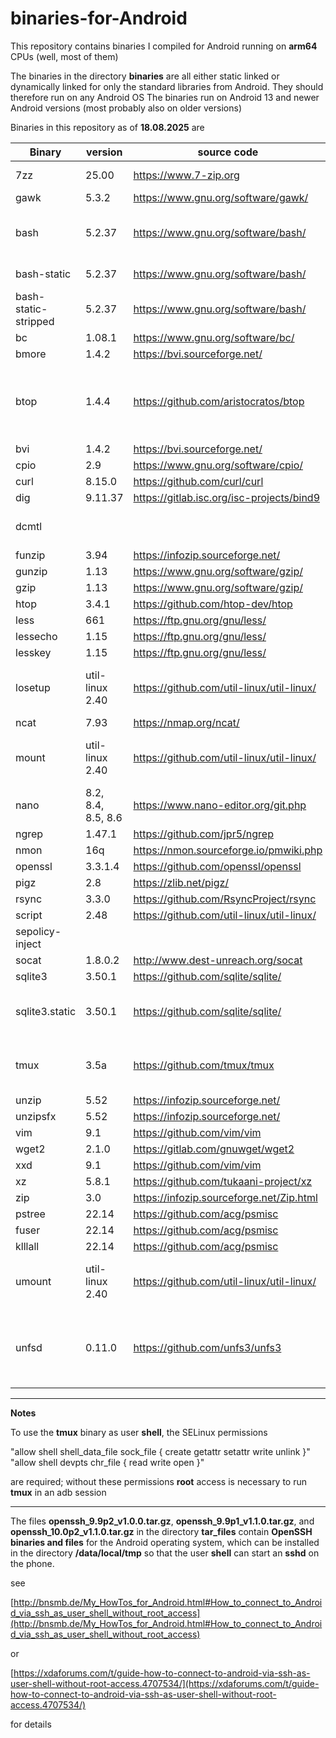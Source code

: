 # binaries-for-Android

This repository contains binaries I compiled for Android running on **arm64** CPUs (well, most of them)

The binaries in the directory **binaries** are all either static linked or dynamically linked for only the standard libraries from Android. They should therefore run on any Android OS
The binaries run on Android 13 and newer Android versions (most probably also on older versions)

Binaries in this repository as of **18.08.2025** are

| Binary | version | source code | comment |
| ---| ---| ---| ---|
| 7zz  | 25.00 | https://www.7-zip.org | statically linked | 
| gawk | 5.3.2 |  https://www.gnu.org/software/gawk/ | |
| bash | 5.2.37|  https://www.gnu.org/software/bash/ | dynamically linked for the Android OS libraries |
| bash-static | 5.2.37|  https://www.gnu.org/software/bash/ | statically linked |
| bash-static-stripped  | 5.2.37|  https://www.gnu.org/software/bash/ | statically linked and stripped |
| bc | 1.08.1 | https://www.gnu.org/software/bc/ | |
| bmore | 1.4.2 | https://bvi.sourceforge.net/ |  |
| btop | 1.4.4 | https://github.com/aristocratos/btop | btop needs root access or permissive selinux mode |
| bvi | 1.4.2 | https://bvi.sourceforge.net/ | |
| cpio | 2.9 | https://www.gnu.org/software/cpio/ |  |
| curl | 8.15.0 | https://github.com/curl/curl |  |
| dig | 9.11.37 | https://gitlab.isc.org/isc-projects/bind9 |  |
| dcmtl |  |  |  for API version 33, 34, and 35 |
| funzip | 3.94 | https://infozip.sourceforge.net/ | |
| gunzip | 1.13 | https://www.gnu.org/software/gzip/ |  |
| gzip | 1.13 | https://www.gnu.org/software/gzip/ |  |
| htop | 3.4.1 | https://github.com/htop-dev/htop | |
| less | 661 | https://ftp.gnu.org/gnu/less/ | |
| lessecho | 1.15 | https://ftp.gnu.org/gnu/less/ | |
| lesskey | 1.15 | https://ftp.gnu.org/gnu/less/ | |
| losetup | util-linux 2.40 | https://github.com/util-linux/util-linux/ | this is a statically linked binary |
| ncat  | 7.93 | https://nmap.org/ncat/ | | 
| mount | util-linux 2.40 | https://github.com/util-linux/util-linux/ | this is a statically linked binary |
| nano | 8.2, 8.4, 8.5, 8.6 | https://www.nano-editor.org/git.php | |
| ngrep | 1.47.1 | https://github.com/jpr5/ngrep| |
| nmon | 16q | https://nmon.sourceforge.io/pmwiki.php | |
| openssl | 3.3.1.4 |  https://github.com/openssl/openssl | |
| pigz | 2.8 | https://zlib.net/pigz/ | |
| rsync | 3.3.0 | https://github.com/RsyncProject/rsync | |
| script | 2.48 | https://github.com/util-linux/util-linux/ | |
| sepolicy-inject |  | |
| socat | 1.8.0.2 | http://www.dest-unreach.org/socat  | |
| sqlite3 | 3.50.1 | https://github.com/sqlite/sqlite/ | |
| sqlite3.static | 3.50.1 | https://github.com/sqlite/sqlite/ | this is a statically linked binary |
| tmux | 3.5a | https://github.com/tmux/tmux  | see below for additional infos | 
| unzip | 5.52 | https://infozip.sourceforge.net/ | |
| unzipsfx | 5.52 | https://infozip.sourceforge.net/ | |
| vim | 9.1 | https://github.com/vim/vim  | |
| wget2 | 2.1.0 | https://gitlab.com/gnuwget/wget2 | |
| xxd | 9.1 | https://github.com/vim/vim  | |
| xz | 5.8.1 | https://github.com/tukaani-project/xz | |
| zip | 3.0 | https://infozip.sourceforge.net/Zip.html | |
| pstree | 22.14 | https://github.com/acg/psmisc | | 
| fuser | 22.14 | https://github.com/acg/psmisc | | 
| klllall | 22.14 | https://github.com/acg/psmisc | | 
| umount | util-linux 2.40 | https://github.com/util-linux/util-linux/ | this is a statically linked binary |
| unfsd | 0.11.0 | https://github.com/unfs3/unfs3 | a userland NFS v3 daemon; see [here](http://bnsmb.de/Magisk_Modules.html#Documentation_for_the_Magisk_Module_with_unfsd3) or this [post](https://xdaforums.com/t/guide-how-to-share-directories-on-the-phone-running-android-via-nfs-as-non-root-user.4756743/) in XDA| 

------

**Notes**

To use the **tmux** binary as user **shell**, the SELinux permissions 

"allow shell shell_data_file sock_file { create getattr setattr write unlink }"  
"allow shell devpts chr_file { read write open }" 

are required; without these permissions **root** access is necessary to run **tmux** in an adb session

-------

The files **openssh_9.9p2_v1.0.0.tar.gz**, **openssh_9.9p1_v1.1.0.tar.gz**, and **openssh_10.0p2_v1.1.0.tar.gz** in the directory **tar_files** contain **OpenSSH binaries and files** for the Android operating system, which can be installed in the directory **/data/local/tmp**  so that the user **shell** can start an **sshd** on the phone.


see 

[http://bnsmb.de/My_HowTos_for_Android.html#How_to_connect_to_Android_via_ssh_as_user_shell_without_root_access](http://bnsmb.de/My_HowTos_for_Android.html#How_to_connect_to_Android_via_ssh_as_user_shell_without_root_access)

or


[https://xdaforums.com/t/guide-how-to-connect-to-android-via-ssh-as-user-shell-without-root-access.4707534/](https://xdaforums.com/t/guide-how-to-connect-to-android-via-ssh-as-user-shell-without-root-access.4707534/)

for details
